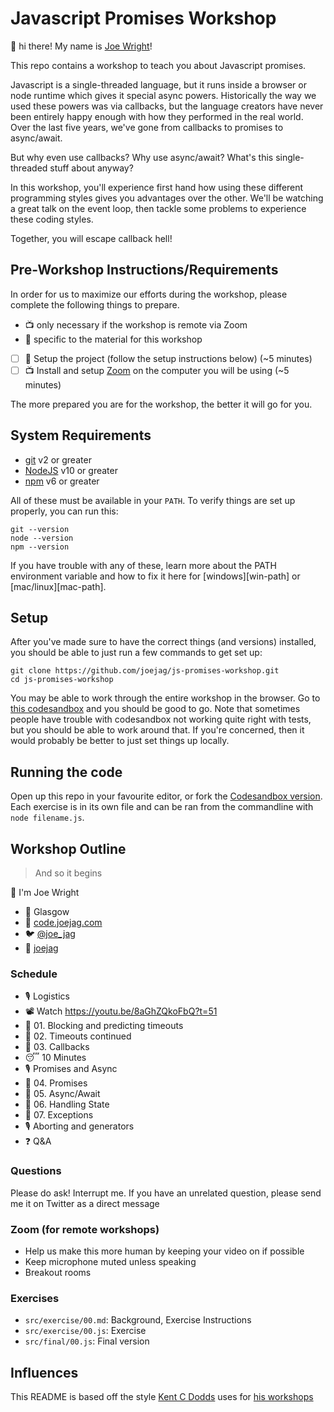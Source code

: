 # Javascript Promises Workshop

👋 hi there! My name is [Joe Wright](https://code.joejag.com/)! 

This repo contains a workshop to teach you about Javascript promises.

Javascript is a single-threaded language, but it runs inside a browser or node runtime which gives it special async powers.
Historically the way we used these powers was via callbacks, but the language creators have never been entirely happy enough with how they performed in the real world. Over the last five years, we've gone from callbacks to promises to async/await.

But why even use callbacks? Why use async/await? What's this single-threaded stuff about anyway?

In this workshop, you'll experience first hand how using these different programming styles gives you advantages over the other. We'll be watching a great talk on the event loop, then tackle some problems to experience these coding styles.

Together, you will escape callback hell!

## Pre-Workshop Instructions/Requirements

In order for us to maximize our efforts during the workshop, please complete the
following things to prepare.

- 📺 only necessary if the workshop is remote via Zoom
- 👋 specific to the material for this workshop

- [ ] 👋 Setup the project (follow the setup instructions below) (~5 minutes)
- [ ] 📺 Install and setup [Zoom](https://zoom.us) on the computer you will be
      using (~5 minutes)

The more prepared you are for the workshop, the better it will go for you.

## System Requirements

- [git](https://git-scm.com/) v2 or greater
- [NodeJS](https://nodejs.org/) v10 or greater
- [npm](https://www.npmjs.com/) v6 or greater

All of these must be available in your `PATH`. To verify things are set up
properly, you can run this:

```shell
git --version
node --version
npm --version
```

If you have trouble with any of these, learn more about the PATH environment
variable and how to fix it here for [windows][win-path] or
[mac/linux][mac-path].

## Setup

After you've made sure to have the correct things (and versions) installed, you
should be able to just run a few commands to get set up:

```
git clone https://github.com/joejag/js-promises-workshop.git
cd js-promises-workshop
```

You may be able to work through the entire workshop in the browser. Go to
[this codesandbox](https://codesandbox.io/s/github/joejag/js-promises-workshop)
and you should be good to go. Note that sometimes people have trouble with
codesandbox not working quite right with tests, but you should be able to work
around that. If you're concerned, then it would probably be better to just set
things up locally.

## Running the code

Open up this repo in your favourite editor, or fork the [Codesandbox version](https://codesandbox.io/s/github/joejag/js-promises-workshop?file=/src/exercises/01.md). Each exercise is in its own file and can be ran from the commandline with `node filename.js`.

## Workshop Outline

> And so it begins

👋 I'm Joe Wright

- 🏡 Glasgow
- 🏢 [code.joejag.com](https://code.joejag.com)
- 🐦 [@joe_jag](https://twitter.com/joe_jag)
- 🐙 [joejag](https://github.com/joejag)

### Schedule

- 🎙 Logistics
- 📽 Watch https://youtu.be/8aGhZQkoFbQ?t=51
- 💪 01. Blocking and predicting timeouts
- 💪 02. Timeouts continued
- 💪 03. Callbacks
- 😴 10 Minutes
- 🎙 Promises and Async
- 💪 04. Promises
- 💪 05. Async/Await
- 💪 06. Handling State
- 💪 07. Exceptions
- 🎙 Aborting and generators
- ❓ Q&A

### Questions

Please do ask! Interrupt me. If you have an unrelated question, please send me it on Twitter as a direct message

### Zoom (for remote workshops)

- Help us make this more human by keeping your video on if possible
- Keep microphone muted unless speaking
- Breakout rooms

### Exercises

- `src/exercise/00.md`: Background, Exercise Instructions
- `src/exercise/00.js`: Exercise
- `src/final/00.js`: Final version

## Influences

This README is based off the style [Kent C Dodds](https://kentcdodds.com) uses for [his workshops](https://github.com/kentcdodds/react-fundamentals)
